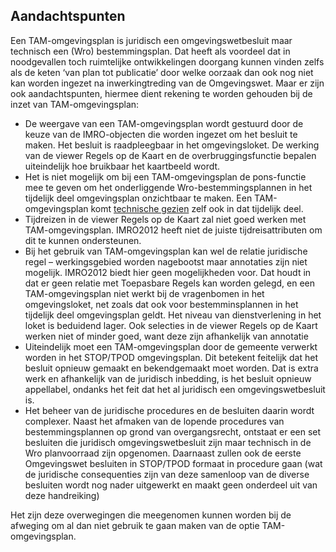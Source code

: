 ## Aandachtspunten 

Een TAM-omgevingsplan is juridisch een omgevingswetbesluit maar technisch een (Wro) bestemmingsplan. Dat heeft als voordeel dat in noodgevallen toch ruimtelijke ontwikkelingen doorgang kunnen vinden zelfs als de keten ‘van plan tot publicatie’ door welke oorzaak dan ook nog niet kan worden ingezet na inwerkingtreding van de Omgevingswet. Maar er zijn ook aandachtspunten, hiermee dient rekening te worden gehouden bij de inzet van TAM-omgevingsplan: 


- De weergave van een TAM-omgevingsplan wordt gestuurd door de keuze van de IMRO-objecten die worden ingezet om het besluit te maken. Het besluit is raadpleegbaar in het omgevingsloket. De werking van de viewer Regels op de Kaart en de overbruggingsfunctie bepalen uiteindelijk hoe bruikbaar het kaartbeeld wordt.
- Het is niet mogelijk om bij een TAM-omgevingsplan de pons-functie mee te geven om het onderliggende Wro-bestemmingsplannen in het tijdelijk deel omgevingsplan onzichtbaar te maken. Een TAM-omgevingsplan komt <u>technische gezien</u> zelf ook in dat tijdelijk deel.
- Tijdreizen in de viewer Regels op de Kaart zal niet goed werken met TAM-omgevingsplan. IMRO2012 heeft niet de juiste tijdreisattributen om dit te kunnen ondersteunen.
- Bij het gebruik van TAM-omgevingsplan kan wel de relatie juridische regel – werkingsgebied worden nagebootst maar annotaties zijn niet mogelijk. IMRO2012 biedt hier geen mogelijkheden voor. Dat houdt in dat er geen relatie met Toepasbare Regels kan worden gelegd, en een TAM-omgevingsplan niet werkt bij de vragenbomen in het omgevingsloket, net zoals dat ook voor bestemminsplannen in het tijdelijk deel omgevingsplan geldt. Het niveau van dienstverlening in het loket is beduidend lager. Ook selecties in de viewer Regels op de Kaart werken niet of minder goed, want deze zijn afhankelijk van annotatie
- Uiteindelijk moet een TAM-omgevingsplan door de gemeente verwerkt worden in het STOP/TPOD omgevingsplan. Dit betekent feitelijk dat het besluit opnieuw gemaakt en bekendgemaakt moet worden. Dat is extra werk en afhankelijk van de juridisch inbedding, is het besluit opnieuw appellabel, ondanks het feit dat het al juridisch een omgevingswetbesluit is.
- Het beheer van de juridische procedures en de besluiten daarin wordt complexer. Naast het afmaken van de lopende procedures van bestemmingsplannen op grond van overgangsrecht, ontstaat er een set besluiten die juridisch omgevingswetbesluit zijn maar technisch in de Wro planvoorraad zijn opgenomen. Daarnaast zullen ook de eerste Omgevingswet besluiten in STOP/TPOD formaat in procedure gaan (wat de juridische consequenties zijn van deze samenloop van de diverse besluiten wordt nog nader uitgewerkt en maakt geen onderdeel uit van deze handreiking)

Het zijn deze overwegingen die meegenomen kunnen worden bij de afweging om al dan niet gebruik te gaan maken van de optie TAM-omgevingsplan.

